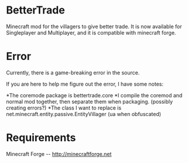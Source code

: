 BetterTrade
===========

Minecraft mod for the villagers to give better trade. It is now available for Singleplayer and Multiplayer, and it is compatible with minecraft forge.

Error
===========

Currently, there is a game-breaking error in the source.

If you are here to help me figure out the error, I have some notes:

*The coremode package is bettertrade.core
*I compile the coremod and normal mod together, then separate them when packaging. (possibly creating errors?)
*The class I want to replace is net.minecraft.entity.passive.EntityVillager (ua when obfuscated)

Requirements
===========

Minecraft Forge -- http://minecraftforge.net
